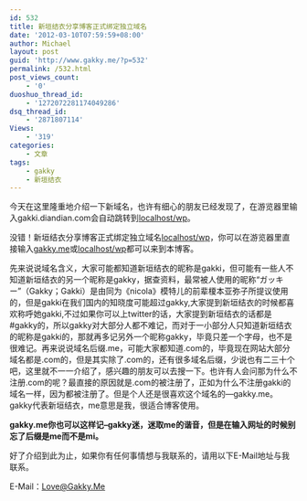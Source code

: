```yaml
---
id: 532
title: 新垣结衣分享博客正式绑定独立域名
date: '2012-03-10T07:59:59+08:00'
author: Michael
layout: post
guid: 'http://www.gakky.me/?p=532'
permalink: /532.html
post_views_count:
    - '0'
duoshuo_thread_id:
    - '1272072281174049286'
dsq_thread_id:
    - '2871807114'
Views:
    - '319'
categories:
    - 文章
tags:
    - gakky
    - 新垣结衣
---
```


 今天在这里隆重地介绍一下新域名，也许有细心的朋友已经发现了，在游览器里输入gakki.diandian.com会自动跳转到[localhost/wp](http://localhost/wp)。

 没错！新垣结衣分享博客正式绑定独立域名[localhost/wp](http://localhost/wp)，你可以在游览器里直接输入[gakky.me](http://localhost/wp)或[localhost/wp](http://localhost/wp)都可以来到本博客。

 先来说说域名含义，大家可能都知道新垣结衣的昵称是gakki，但可能有一些人不知道新垣结衣的另一个昵称是gakky，据查资料，最常被人使用的昵称“ガッキー”（Gakky；Gakki）是由同为《nicola》模特儿的前辈榎本亚弥子所提议使用的，但是gakki在我们国内的知晓度可能超过gakky,大家提到新垣结衣的时候都喜欢称呼她gakki,不过如果你可以上twitter的话，大家提到新垣结衣的话都是#gakky的，所以gakky对大部分人都不难记，而对于一小部分人只知道新垣结衣的昵称是gakki的，那就再多记另外一个昵称gakky，毕竟只差一个字母，也不是很难记。再来说说域名后缀.me，可能大家都知道.com的，毕竟现在网站大部分域名都是.com的，但是其实除了.com的，还有很多域名后缀，少说也有二三十个吧，这里就不一一介绍了，感兴趣的朋友可以去搜一下。也许有人会问那为什么不注册.com的呢？最直接的原因就是.com的被注册了，正如为什么不注册gakki的域名一样，因为都被注册了。但是个人还是很喜欢这个域名的—gakky.me。gakky代表新垣结衣，me意思是我，很适合博客使用。

 **gakky.me你也可以这样记–gakky迷，迷取me的谐音，但是在输入网址的时候别忘了后缀是me而不是mi。**

 好了介绍到此为止，如果你有任何事情想与我联系的，请用以下E-Mail地址与我联系。

 E-Mail：Love@Gakky.Me